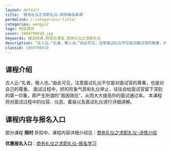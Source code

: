 ```yaml
---
layout: default
title: '商务礼仪之求职礼仪-网易精品单课'
permalink: /:categories/:title/
categories: wangyi2
tags: 网易提供
cover: 1004790010.jpg
keywords: 精选网课,网易云课堂,商务礼仪之求职礼仪
description: "古人云:“礼者，敬人也。”由此可见，注意面试礼仪不仅是对面试官的尊重，也是对自己的尊重。面试过程中，好的形象气质和礼仪举止，往往会给面试官留下深刻的第一印象，即产生所谓的“首因效应”，从而大"
classid: 1004790010
---
```


## 课程介绍

古人云:“礼者，敬人也。”由此可见，注意面试礼仪不仅是对面试官的尊重，也是对自己的尊重。
面试过程中，好的形象气质和礼仪举止，往往会给面试官留下深刻的第一印象，即产生所谓的“首因效应”，从而大大提高你的面试通过率。
本课程将对面试过程中的仪容、仪态、着装以及面试礼仪进行详细讲解。

## 课程内容与报名入口

部分课程 **限时** 折扣中，课程内容详细介绍见：[商务礼仪之求职礼仪-详情介绍](https://study.163.com/course/introduction/1004790010.htm?share=1&shareId=1025206652&utm_campaign=share&utm_medium=iphoneShare&utm_source=&utm_u=1025206652)

**优惠报名入口**：[商务礼仪之求职礼仪-报名学习](https://study.163.com/course/introduction/1004790010.htm?share=1&shareId=1025206652&utm_campaign=share&utm_medium=iphoneShare&utm_source=&utm_u=1025206652)

